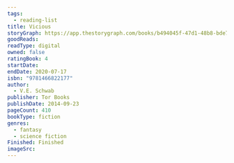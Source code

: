 ```yaml
---
tags:
  - reading-list
title: Vicious
storyGraph: https://app.thestorygraph.com/books/b494045f-47d1-48b8-bde7-70b739313bff
goodReads:
readType: digital
owned: false
ratingBook: 4
startDate:
endDate: 2020-07-17
isbn: "9781466822177"
author:
  - V.E. Schwab
publisher: Tor Books
publishDate: 2014-09-23
pageCount: 410
bookType: fiction
genres:
  - fantasy
  - science fiction
Finished: Finished
imageSrc:
---
```

